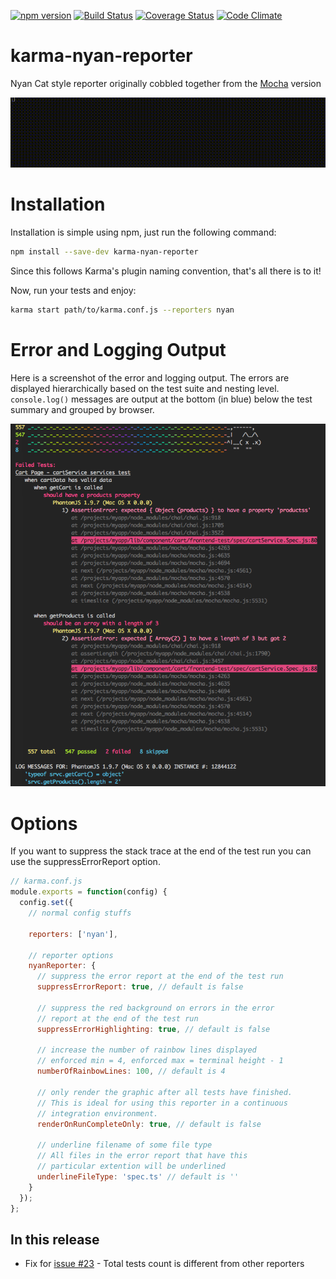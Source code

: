[![npm version](https://badge.fury.io/js/karma-nyan-reporter.svg)](http://badge.fury.io/js/karma-nyan-reporter)
[![Build Status](https://travis-ci.org/dgarlitt/karma-nyan-reporter.svg)](https://travis-ci.org/dgarlitt/karma-nyan-reporter)
[![Coverage Status](https://coveralls.io/repos/dgarlitt/karma-nyan-reporter/badge.svg?branch=master)](https://coveralls.io/r/dgarlitt/karma-nyan-reporter?branch=master)
[![Code Climate](https://codeclimate.com/github/dgarlitt/karma-nyan-reporter/badges/gpa.svg)](https://codeclimate.com/github/dgarlitt/karma-nyan-reporter)
<!-- [![Dependency Status](https://david-dm.org/dgarlitt/karma-nyan-reporter.svg)](https://david-dm.org/dgarlitt/karma-nyan-reporter) -->

karma-nyan-reporter
===================

Nyan Cat style reporter originally cobbled together from the [Mocha](http://visionmedia.github.io/mocha/) version

![Karma Nyan Cat Reporter for Karma](https://raw.githubusercontent.com/dgarlitt/image-repo/master/karma-nyan-reporter/v0.2.2/karma-nyan-reporter.gif "Karma Nyan Cat Reporter for Karma")

Installation
========

Installation is simple using npm, just run the following command:

```sh
npm install --save-dev karma-nyan-reporter
```

Since this follows Karma's plugin naming convention, that's all there is to it!

Now, run your tests and enjoy:

```sh
karma start path/to/karma.conf.js --reporters nyan
```

Error and Logging Output
=========

Here is a screenshot of the error and logging output. The errors are displayed hierarchically based on the test suite and nesting level. ```console.log()``` messages are output at the bottom (in blue) below the test summary and grouped by browser.

![Karma Nyan Cat Reporter Error Output](https://raw.githubusercontent.com/dgarlitt/image-repo/master/karma-nyan-reporter/v0.2.2/karma-nyan-reporter-error-output.png "Karma Nyan Cat Reporter Error Output")

Options
=========

If you want to suppress the stack trace at the end of the test run you can use the suppressErrorReport option.

```js
// karma.conf.js
module.exports = function(config) {
  config.set({
    // normal config stuffs

    reporters: ['nyan'],

    // reporter options
    nyanReporter: {
      // suppress the error report at the end of the test run
      suppressErrorReport: true, // default is false

      // suppress the red background on errors in the error
      // report at the end of the test run
      suppressErrorHighlighting: true, // default is false

      // increase the number of rainbow lines displayed
      // enforced min = 4, enforced max = terminal height - 1
      numberOfRainbowLines: 100, // default is 4

      // only render the graphic after all tests have finished.
      // This is ideal for using this reporter in a continuous
      // integration environment.
      renderOnRunCompleteOnly: true, // default is false

      // underline filename of some file type
      // All files in the error report that have this
      // particular extention will be underlined 
      underlineFileType: 'spec.ts' // default is ''
    }
  });
};
```

In this release
-----------
 - Fix for [issue #23](https://github.com/dgarlitt/karma-nyan-reporter/issues/23) - Total tests count is different from other reporters
